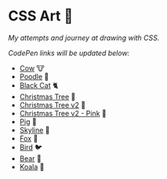# CSS Art 🎨 #

*My attempts and journey at drawing with CSS.*

*CodePen links will be updated below:*

* [Cow](https://codepen.io/aradevich/pen/JjRbWyK) 🐮
* [Poodle](https://codepen.io/aradevich/pen/yLaaxxy) 🐩
* [Black Cat](https://codepen.io/aradevich/pen/abmmzMy) 🐈
* [Christmas Tree](https://codepen.io/aradevich/pen/WNGQaVL) 🎄
* [Christmas Tree v2](https://codepen.io/aradevich/pen/KKgVLbB) 🎄
* [Christmas Tree v2 - Pink](https://codepen.io/aradevich/pen/GRjoyMb) 🎄
* [Pig](https://codepen.io/aradevich/pen/YzGyPWb) 🐷
* [Skyline](https://codepen.io/aradevich/pen/ExgaOKv) 🌃
* [Fox](https://codepen.io/aradevich/pen/NWRPLNj) 🦊
* [Bird](https://codepen.io/aradevich/pen/LYRELrM) 🐦
* [Bear](https://codepen.io/aradevich/pen/oNzNKWX) 🐻
* [Koala](https://codepen.io/aradevich/pen/bGwGPve) 🐨

